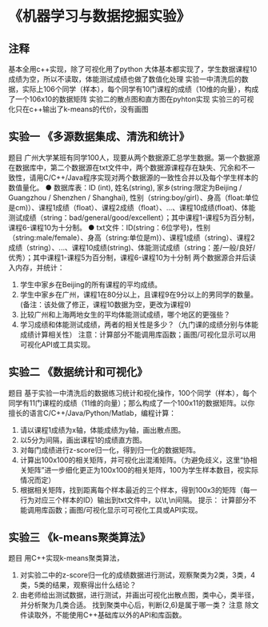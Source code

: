 # 《机器学习与数据挖掘实验》

## 注释
基本全用c++实现，除了可视化用了python
大体基本都实现了，学生数据课程10成绩为空，所以不读取，体能测试成绩也做了数值化处理
实验一中清洗后的数据，实际上106个同学（样本），每个同学有10门课程的成绩（10维的向量），构成了一个106x10的数据矩阵
实验二的散点图和直方图在pyhton实现
实验三的可视化只在c++输出了k-means的代价，没有画图

## 实验一 《多源数据集成、清洗和统计》
题目
广州大学某班有同学100人，现要从两个数据源汇总学生数据。第一个数据源在数据库中，第二个数据源在txt文件中，两个数据源课程存在缺失、冗余和不一致性，请用C/C++/Java程序实现对两个数据源的一致性合并以及每个学生样本的数值量化。
● 数据库表：ID (int),  姓名(string), 家乡(string:限定为Beijing / Guangzhou / Shenzhen / Shanghai), 性别（string:boy/girl）、身高（float:单位是cm)）、课程1成绩（float）、课程2成绩（float）、...、课程10成绩(float)、体能测试成绩（string：bad/general/good/excellent）；其中课程1-课程5为百分制，课程6-课程10为十分制。
● txt文件：ID(string：6位学号)，性别（string:male/female）、身高（string:单位是m)）、课程1成绩（string）、课程2成绩（string）、...、课程10成绩(string)、体能测试成绩（string：差/一般/良好/优秀）；其中课程1-课程5为百分制，课程6-课程10为十分制
两个数据源合并后读入内存，并统计：
1. 学生中家乡在Beijing的所有课程的平均成绩。
2. 学生中家乡在广州，课程1在80分以上，且课程9在9分以上的男同学的数量。(备注：该处做了修正，课程10数据为空，更改为课程9)
3. 比较广州和上海两地女生的平均体能测试成绩，哪个地区的更强些？
4. 学习成绩和体能测试成绩，两者的相关性是多少？（九门课的成绩分别与体能成绩计算相关性）
注意：计算部分不能调用库函数；画图/可视化显示可以用可视化API或工具实现。

## 实验二 《数据统计和可视化》
题目
基于实验一中清洗后的数据练习统计和视化操作，100个同学（样本），每个同学有11门课程的成绩（11维的向量）；那么构成了一个100x11的数据矩阵。以你擅长的语言C/C++/Java/Python/Matlab，编程计算：

1. 请以课程1成绩为x轴，体能成绩为y轴，画出散点图。
2. 以5分为间隔，画出课程1的成绩直方图。
3. 对每门成绩进行z-score归一化，得到归一化的数据矩阵。
4. 计算出100x100的相关矩阵，并可视化出混淆矩阵。（为避免歧义，这里“协相关矩阵”进一步细化更正为100x100的相关矩阵，100为学生样本数目，视实际情况而定）
5. 根据相关矩阵，找到距离每个样本最近的三个样本，得到100x3的矩阵（每一行为对应三个样本的ID）输出到txt文件中，以\t,\n间隔。
提示：
计算部分不能调用库函数；画图/可视化显示可可视化工具或API实现。

## 实验三 《k-means聚类算法》
题目
用C++实现k-means聚类算法，
1. 对实验二中的z-score归一化的成绩数据进行测试，观察聚类为2类，3类，4类，5类的结果，观察得出什么结论？
2. 由老师给出测试数据，进行测试，并画出可视化出散点图，类中心，类半径，并分析聚为几类合适。
找到聚类中心后，判断(2,6)是属于哪一类？
注意
除文件读取外，不能使用C++基础库以外的API和库函数。

